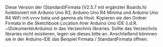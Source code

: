 Diese Version der (Standard)Firmata (V2.5.7 mit ergänzter Boards.h) 
funktioniert mit Arduino Uno R3, Arduino Uno R4 Minima und Arduino Uno R4 WiFi mit vvvv beta und gamma als Host.
Kopieren sie den Ordner Firmata in die Sketchbook Location ihrer Arduino Uno IDE (i.d.R. ~\Dokumente\Arduino) in das Verzeichnis libraries.
Sollte das Verzeichnis libraries nicht existieren, legen sie dieses bitte an.
Anschließend könnnen sie in der Arduino-IDE das Beispiel Firmata / StandardFirmata öffnen.